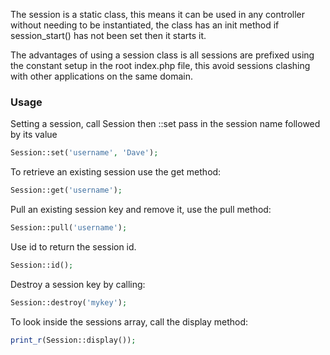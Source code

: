 The session is a static class, this means it can be used in any controller without needing to be instantiated, the class has an init method if session_start() has not been set then it starts it. 

The advantages of using a session class is all sessions are prefixed using the constant setup in the root index.php file, this avoid sessions clashing with other applications on the same domain.

### Usage

Setting a session, call Session then ::set pass in the session name followed by its value

```php
Session::set('username', 'Dave');
```
To retrieve an existing session use the get method:

```php
Session::get('username');
```
Pull an existing session key and remove it, use the pull method:

```php
Session::pull('username');
```
Use id to return the session id.

```php
Session::id();
```
Destroy a session key by calling:

```php
Session::destroy('mykey');
```

To look inside the sessions array, call the display method:

```php
print_r(Session::display());
```